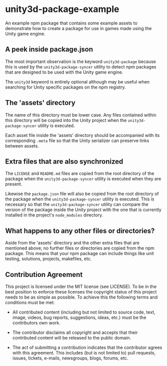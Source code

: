 # unity3d-package-example

An example npm package that contains some example assets to demonstrate how to create a
package for use in games made using the Unity game engine.


## A peek inside package.json

The most important observation is the keyword `unity3d-package` because this is used by
the `unity3d-package-syncer` utility to detect npm packages that are designed to be used
with the Unity game engine.

The `unity3d` keyword is entirely optional although may be useful when searching for
Unity specific packages on the npm registry.


## The 'assets' directory

The name of this directory must be lower case. Any files contained within this directory
will be copied into the Unity project when the `unity3d-package-syncer` utility is
executed.

Each asset file inside the 'assets' directory should be accompanied with its corresponding
`.meta` file so that the Unity serializer can preserve links between assets.


## Extra files that are also synchronized

The `LICENSE` and `README.md` files are copied from the root directory of the package when
the `unity3d-package-syncer` utility is executed when they are present.

Likewise the `package.json` file will also be copied from the root directory of the
package when the `unity3d-package-syncer` utility is executed. This is necessary so that
the `unity3d-package-syncer` utility can compare the version of the package inside the
Unity project with the one that is currently installed in the project's `node_modules`
directory.


## What happens to any other files or directories?

Aside from the 'assets' directory and the other extra files that are mentioned above; no
further files or directories are copied from the npm package. This means that your npm
package can include things like unit testing, solutions, projects, makefiles, etc.


## Contribution Agreement

This project is licensed under the MIT license (see LICENSE). To be in the best
position to enforce these licenses the copyright status of this project needs to
be as simple as possible. To achieve this the following terms and conditions
must be met:

- All contributed content (including but not limited to source code, text,
  image, videos, bug reports, suggestions, ideas, etc.) must be the
  contributors own work.

- The contributor disclaims all copyright and accepts that their contributed
  content will be released to the public domain.

- The act of submitting a contribution indicates that the contributor agrees
  with this agreement. This includes (but is not limited to) pull requests, issues,
  tickets, e-mails, newsgroups, blogs, forums, etc.
